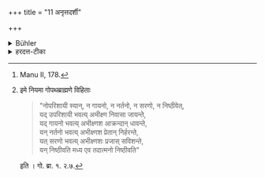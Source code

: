 +++
title = "11 अनृत्तदर्शी"

+++

<details><summary>Bühler</summary>

11. Let him not look at dancing. [^4] 


[^4]:  Manu II, 178.
</details>

<details><summary>हरदत्त-टीका</summary>

## सूत्रम्
[^२]अनृत्तदर्शी ॥ ११ ॥
## टिप्पनी
नृत्तं न पश्येत् ॥ ११ ॥  


[^२]:

    इमे नियमा गोपथब्राह्मणे विहिताः

    > "नोपरिशायी स्यान्, न गायनो, न नर्तनो, न सरणो, न निष्ठीवेत्,  
    यद् उपरिशायी भवत्य् अभीक्ष्ण निवासा जायन्ते,  
    यद् गायनो भवत्य् अभीक्ष्णश आक्रन्दान् धावन्ते,  
    यन् नर्तनो भवत्य् अभीक्ष्णश प्रेतान् निर्हरन्ते,  
    यत् सरणो भवत्य् अभीक्ष्णशः प्रजास् सविशन्ते,  
    यन् निष्ठीवति मध्य एव तदात्मनो निष्ठीवति" 

    इति । गो. ब्रा. १. २.७.
</details>

